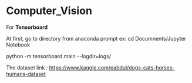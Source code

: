 # Computer_Vision


For **Tensorboard**

At first, go to directory from anaconda prompt
ex: cd Documnents/Jupyter Notebook

python -m tensorboard.main --logdir=logs/


The dataset link : https://www.kaggle.com/eabdul/dogs-cats-horses-humans-dataset
